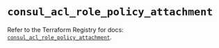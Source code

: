 # `consul_acl_role_policy_attachment`

Refer to the Terraform Registry for docs: [`consul_acl_role_policy_attachment`](https://registry.terraform.io/providers/hashicorp/consul/2.20.0/docs/resources/acl_role_policy_attachment).

